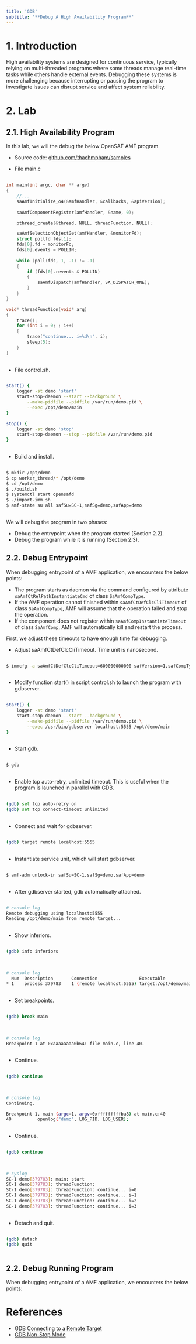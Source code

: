 ```yaml
---
title: 'GDB'
subtitle: '**Debug A High Availability Program**'
---
```



# 1. Introduction
High availability systems are designed for continuous service, typically relying on multi-threaded programs where some threads manage real-time tasks while others handle external events. Debugging these systems is more challenging because interrupting or pausing the program to investigate issues can disrupt service and affect system reliability.


# 2. Lab
## 2.1. High Availability Program
In this lab, we will the debug the below OpenSAF AMF program.

- Source code: [github.com/thachmpham/samples](https://github.com/thachmpham/samples/tree/main/opensaf/worker_thread)

- File main.c
```c
  
int main(int argc, char ** argv)
{
    //...    
    saAmfInitialize_o4(&amfHandler, &callbacks, &apiVersion);
    
    saAmfComponentRegister(amfHandler, &name, 0);

    pthread_create(&thread, NULL, threadFunction, NULL);

    saAmfSelectionObjectGet(amfHandler, &monitorFd);    
    struct pollfd fds[1];
    fds[0].fd = monitorFd;
    fds[0].events = POLLIN;
    
    while (poll(fds, 1, -1) != -1)
    {
        if (fds[0].revents & POLLIN)
        {            
            saAmfDispatch(amfHandler, SA_DISPATCH_ONE);
        }
    }
}

void* threadFunction(void* arg)
{
    trace();
    for (int i = 0; ; i++)
	{
        trace("continue... i=%d\n", i);
        sleep(5);
    }
}
  
```

- File control.sh.
```sh
  
start() {
    logger -st demo 'start'
    start-stop-daemon --start --background \
        --make-pidfile --pidfile /var/run/demo.pid \
        --exec /opt/demo/main
}

stop() {
    logger -st demo 'stop'
    start-stop-daemon --stop --pidfile /var/run/demo.pid
}
  
```

- Build and install.
```sh
  
$ mkdir /opt/demo
$ cp worker_thread/* /opt/demo
$ cd /opt/demo
$ ./build.sh
$ systemctl start opensafd
$ ./import-imm.sh
$ amf-state su all safSu=SC-1,safSg=demo,safApp=demo
  
```

We will debug the program in two phases:

- Debug the entrypoint when the program started (Section 2.2).
- Debug the program while it is running (Section 2.3).


## 2.2. Debug Entrypoint
When debugging entrypoint of a AMF application, we encounters the below points:

- The program starts as daemon via the command configured by attribute `saAmfCtRelPathInstantiateCmd` of class `SaAmfCompType`.
- If the AMF operation cannot finished within `saAmfCtDefClcCliTimeout` of class `SaAmfCompType`, AMF will assume that the operation failed and stop the operation.
- If the component does not register within `saAmfCompInstantiateTimeout` of class `SaAmfComp`, AMF will automatically kill and restart the process.

First, we adjust these timeouts to have enough time for debugging.

- Adjust saAmfCtDefClcCliTimeout. Time unit is nanosecond.
```sh
  
$ immcfg -a saAmfCtDefClcCliTimeout=600000000000 safVersion=1,safCompType=demo
  
```

- Modify function start() in script control.sh to launch the program with gdbserver.
```sh
  
start() {
    logger -st demo 'start'
    start-stop-daemon --start --background \
        --make-pidfile --pidfile /var/run/demo.pid \
        --exec /usr/bin/gdbserver localhost:5555 /opt/demo/main
}
  
```

- Start gdb.
```sh
  
$ gdb
  
```

- Enable tcp auto-retry, unlimited timeout. This is useful when the program is launched in parallel with GDB.
```sh
  
(gdb) set tcp auto-retry on
(gdb) set tcp connect-timeout unlimited
  
```

- Connect and wait for gdbserver.
```sh
  
(gdb) target remote localhost:5555
  
```

- Instantiate service unit, which will start gdbserver.
```sh
  
$ amf-adm unlock-in safSu=SC-1,safSg=demo,safApp=demo
  
```

- After gdbserver started, gdb automatically attached.
```sh
  
# console log
Remote debugging using localhost:5555
Reading /opt/demo/main from remote target...
  
```

- Show inferiors.
```sh
  
(gdb) info inferiors
  
```

```sh
  
# console log
  Num  Description       Connection                Executable        
* 1    process 379783    1 (remote localhost:5555) target:/opt/demo/main
  
```

- Set breakpoints.
```sh
  
(gdb) break main
  
```

```sh
  
# console log
Breakpoint 1 at 0xaaaaaaaa0b64: file main.c, line 40.
  
```

- Continue.
```sh
  
(gdb) continue
  
```

```sh
  
# console log
Continuing.

Breakpoint 1, main (argc=1, argv=0xfffffffffba8) at main.c:40
40          openlog("demo", LOG_PID, LOG_USER);
  
```


- Continue.
```sh
  
(gdb) continue
  
```

```sh
  
# syslog
SC-1 demo[379783]: main: start
SC-1 demo[379783]: threadFunction: 
SC-1 demo[379783]: threadFunction: continue... i=0
SC-1 demo[379783]: threadFunction: continue... i=1
SC-1 demo[379783]: threadFunction: continue... i=2
SC-1 demo[379783]: threadFunction: continue... i=3
  
```

- Detach and quit.
```sh
  
(gdb) detach
(gdb) quit
  
```


## 2.2. Debug Running Program
When debugging entrypoint of a AMF application, we encounters the below points:





# References
- [GDB Connecting to a Remote Target](https://sourceware.org/gdb/current/onlinedocs/gdb.html/Connecting.html)
- [GDB Non-Stop Mode](https://sourceware.org/gdb/current/onlinedocs/gdb.html/Non_002dStop-Mode.html)
